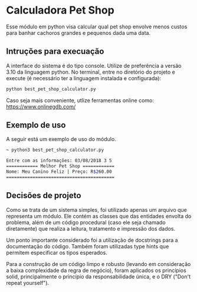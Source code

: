 # Calculadora Pet Shop 

Esse módulo em python visa calcular qual pet shop envolve menos custos para banhar cachoros grandes e pequenos dada uma data.

## Intruções para execuação

A interface do sistema é do tipo console. Utilize de preferência a versão 3.10 da linguagem python.
No terminal, entre no diretório do projeto e execute (é necessário ter a linguagem instalada e configurada):

```sh
python best_pet_shop_calculator.py
```
Caso seja mais conveniente, utlize ferramentas online como: https://www.onlinegdb.com/

## Exemplo de uso
A seguir está um exemplo de uso do módulo.

```sh
~ python3 best_pet_shop_calculator.py

Entre com as informações: 03/08/2018 3 5
============ Melhor Pet Shop ============
Nome: Meu Canino Feliz | Preço: R$260.00
=========================================
```
## Decisões de projeto

Como se trata de um sistema simples, foi utilizado apenas um arquivo que representa um módulo. Ele contém as classes que das entidades envolta do problema, além de um código procedural (caso ele seja chamado diretamente) que realiza a leitura, tratamento e impressão dos dados.

Um ponto importante considerado foi a utilização de docstrings para a documentação do código. Também foram utilizadas type hints que permitem especificar os tipos esperados.

Para a construção de um código limpo e robusto (levando em consideração a baixa complexidade da regra de negócio), foram aplicados os princípios solid, principalmente o princípio da responsabilidade única, e o DRY ("Don't repeat yourself"). 
